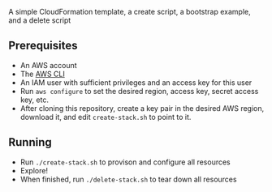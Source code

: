 A simple CloudFormation template, a create script, a bootstrap example, and a delete script

## Prerequisites

* An AWS account
* The [AWS CLI](https://aws.amazon.com/cli/)
* An IAM user with sufficient privileges and an access key for this user
* Run `aws configure` to set the desired region, access key, secret access key, etc.
* After cloning this repository, create a key pair in the desired AWS region, download it, and edit `create-stack.sh` to point to it.

## Running

* Run `./create-stack.sh` to provison and configure all resources
* Explore!
* When finished, run `./delete-stack.sh` to tear down all resources
